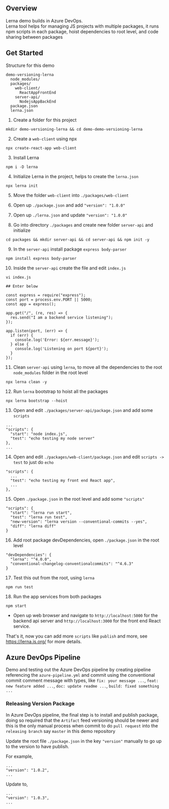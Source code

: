 ## Overview

Lerna demo builds in Azure DevOps.  
Lerna tool helps for managing JS projects with multiple packages,
it runs npm scripts in each package,
hoist dependencies to root level,
and code sharing between packages

## Get Started

Structure for this demo

```
demo-versioning-lerna
  node_modules/
  packages/
    web-client/
	  ReactAppFrontEnd
	server-api/
	  NodejsAppBackEnd
  package.json
  lerna.json
```

1. Create a folder for this project
```
mkdir demo-versioning-lerna && cd demo-demo-versioning-lerna
```

2. Create a `web-client` using npx
```
npx create-react-app web-client
``` 

3. Install Lerna
```
npm i -D lerna
```

4. Initialize Lerna in the project, helps to create the `lerna.json`
```
npx lerna init
```

5. Move the folder `web-client` into `./packages/web-client` 

6. Open up `./package.json` and add `"version": "1.0.0"`

7. Open up `./lerna.json` and update `"version": "1.0.0"`

8. Go into directory `./packages` and create new folder `server-api` and initialize 
```
cd packages && mkdir server-api && cd server-api && npm init -y
```

9. In the `server-api` install package `express body-parser`
```
npm install express body-parser
```

10. Inside the `server-api` create the file and edit `index.js`
```
vi index.js

## Enter below

const express = require("express");
const port = process.env.PORT || 5000;
const app = express();

app.get("/", (re, res) => {
  res.send("I am a backend service listening");
});

app.listen(port, (err) => {
  if (err) {
    console.log('Error: ${err.message}');
  } else {
    console.log('Listening on port ${port}');
  }
});
```



11. Clean `server-api` using `lerna`, to move all the dependencies to the root `node_modules` folder in the root level
```
npx lerna clean -y
```

12. Run `lerna` bootstrap to hoist all the packages
```
npx lerna bootstrap --hoist
```


13.  Open and edit `./packages/server-api/package.json` and add some `scripts`
```
...
"scripts": {
  "start": "node index.js",
  "test": "echo testing my node server"
},
...
```

14.  Open and edit `./packages/web-client/package.json` and edit `scripts -> test` to just do `echo`
```
"scripts": {
  ...
  "test": "echo testing my front end React app",
  ...
},
```

15.  Open `./package.json` in the root level and add some `"scripts"`
```
"scripts": {
  "start": "lerna run start",
  "test": "lerna run test",
  "new-version": "lerna version --conventional-commits --yes",
  "diff": "lerna diff"
}
```

16. Add root package devDependencies, open `./package.json` in the root level
```
"devDependencies": {
  "lerna": "^4.0.0",
  "conventional-changelog-conventionalcommits": "^4.6.3"
}
```

17.  Test this out from the root, using `lerna`
```
npm run test
```

18.  Run the app services from both packages
```
npm start
```
  * Open up web browser and navigate to `http://localhost:5000` for the backend api server and `http://localhost:3000` for the front end React service.

That's it, now you can add more `scripts` like `publish` and more, see https://lerna.js.org/ for more details.

## Azure DevOps Pipeline

Demo and testing out the Azure DevOps pipeline by creating pipeline referencing the `azure-pipeline.yml` and commit using the conventional commit comment message
with types, like `fix: your message ...`, `feat: new feature added ...`, `doc: update readme ...`, `build: fixed something ...`


### Releasing Version Package

In Azure DevOps pipeline, the final step is to install and publish package, doing so required that the `Artifact` feed versioning should be newer and this is the only manual process when commit to do `pull request` into the `releasing branch` say `master` in this demo repository

Update the root file `./package.json` in the key `"version"` manually to go up to the version to have publish.

For example,
```
...
"version": "1.0.2",
...
```

Update to,
```
...
"version": "1.0.3",
...
```








